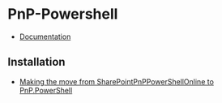 # PnP-Powershell

- [Documentation](https://pnp.github.io/powershell/index.html)

## Installation

- [Making the move from SharePointPnPPowerShellOnline to PnP.PowerShell](https://www.toddklindt.com/blog/Lists/Posts/Post.aspx?ID=881)